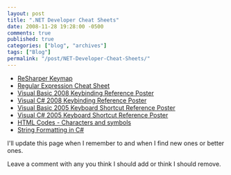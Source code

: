 ```yaml
---
layout: post
title: ".NET Developer Cheat Sheets"
date: 2008-11-28 19:28:00 -0500
comments: true
published: true
categories: ["blog", "archives"]
tags: ["Blog"]
permalink: "/post/NET-Developer-Cheat-Sheets/"
---
```

<!-- more -->

<ul>
<li><a href="http://www.jetbrains.com/resharper/documentation/ReSharper30DefaultKeymap_2.pdf" target="_blank">ReSharper Keymap</a></li>
<li><a href="http://regexlib.com/CheatSheet.aspx" target="_blank">Regular Expression Cheat Sheet</a></li>
<li><a href="http://www.microsoft.com/downloads/details.aspx?familyid=255b8cf1-f6bd-4b55-bb42-dd1a69315833&amp;displaylang=en" target="_blank">Visual Basic 2008 Keybinding Reference Poster</a></li>
<li><a href="http://www.microsoft.com/downloads/details.aspx?FamilyID=e5f902a8-5bb5-4cc6-907e-472809749973&amp;displaylang=en" target="_blank">Visual C# 2008 Keybinding Reference Poster</a></li>
<li><a href="http://www.microsoft.com/downloads/details.aspx?FamilyID=6bb41456-9378-4746-b502-b4c5f7182203&amp;DisplayLang=en" target="_blank">Visual Basic 2005 Keyboard Shortcut Reference Poster</a></li>
<li><a href="http://www.microsoft.com/downloads/details.aspx?familyid=C15D210D-A926-46A8-A586-31F8A2E576FE&amp;displaylang=en" target="_blank">Visual C# 2005 Keyboard Shortcut Reference Poster</a></li>
<li><a href="http://www.ascii.cl/htmlcodes.htm">HTML Codes - Characters and symbols</a></li>
<li><a href="http://blog.stevex.net/index.php/string-formatting-in-csharp/">String Formatting in C#</a></li>
</ul>
<p>I'll update this page when I remember to and when I find new ones or better ones.</p>
<p>Leave a comment with any you think I should add or think I should remove.</p>
